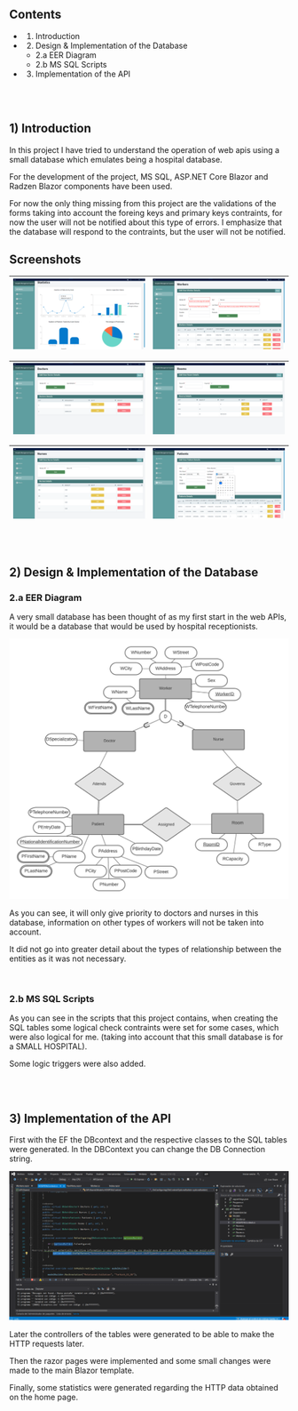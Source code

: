 
## Contents

- 1) Introduction
- 2) Design & Implementation of the Database
   - 2.a EER Diagram
   - 2.b MS SQL Scripts
- 3) Implementation of the API

<br />
<br />

## 1) Introduction

In this project I have tried to understand the operation of web apis using a small database which emulates being a hospital database.

For the development of the project, MS SQL, ASP.NET Core Blazor and Radzen Blazor components have been used.

For now the only thing missing from this project are the validations of the forms taking into account the foreing keys and primary keys 
contraints, for now the user will not be notified about this type of errors.
I emphasize that the database will respond to the contraints, but the user will not be notified.

## Screenshots

| ![](images/1.png) | ![](images/2.png) | 
|:---:|:---:|

![](images/3.png) | ![](images/4.png) |
|:---:|:---:|

![](images/5.png) | ![](images/6.png) |
|:---:|:---:|

<br />
<br />

## 2) Design & Implementation of the Database

### 2.a EER Diagram

A very small database has been thought of as my first start in the web APIs, it would be a database that would be used by hospital receptionists.

![](images/eer.jpeg)

As you can see, it will only give priority to doctors and nurses in this database, information on other types of workers will not be taken into account.

It did not go into greater detail about the types of relationship between the entities as it was not necessary.

<br />


### 2.b MS SQL Scripts

As you can see in the scripts that this project contains, when creating the SQL tables some logical check contraints were set for some cases, which were also logical for me.
(taking into account that this small database is for a SMALL HOSPITAL).

Some logic triggers were also added.

<br />
<br />

## 3) Implementation of the API

First with the EF the DBcontext and the respective classes to the SQL tables were generated.
In the DBContext you can change the DB Connection string.

![](images/dbcontext.png)

Later the controllers of the tables were generated to be able to make the HTTP requests later.

Then the razor pages were implemented and some small changes were made to the main Blazor template.

Finally, some statistics were generated regarding the HTTP data obtained on the home page.
